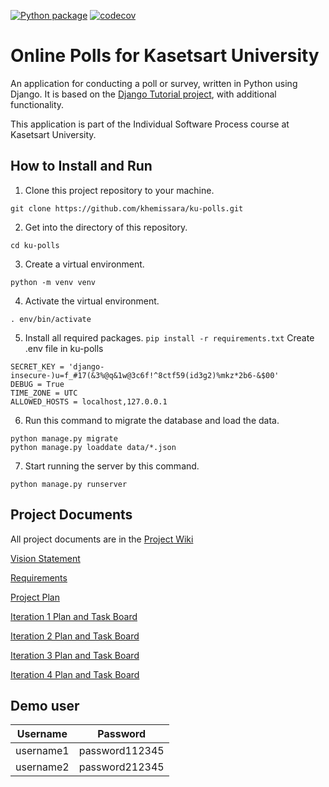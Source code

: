 [![Python package](https://github.com/khemissara/ku-polls/actions/workflows/python-package.yml/badge.svg)](https://github.com/khemissara/ku-polls/actions/workflows/python-package.yml)
[![codecov](https://codecov.io/gh/khemissara/ku-polls/branch/main/graph/badge.svg?token=DGK6O9QCZC)](https://codecov.io/gh/khemissara/ku-polls)

# Online Polls for Kasetsart University

An application for conducting a poll or survey, written in Python using Django. It is based on the [Django Tutorial project](https://docs.djangoproject.com/en/4.1/intro/tutorial01/), with additional functionality.

This application is part of the Individual Software Process course at Kasetsart University.

How to Install and Run
--
1. Clone this project repository to your machine.
```
git clone https://github.com/khemissara/ku-polls.git
```
2. Get into the directory of this repository.
```
cd ku-polls
```
3. Create a virtual environment.
```
python -m venv venv
```
4. Activate the virtual environment.
```
. env/bin/activate
```
5. Install all required packages.
```pip install -r requirements.txt```
Create .env file in ku-polls
```
SECRET_KEY = 'django-insecure-)u=f_#17(&3%@q&1w@3c6f!^8ctf59(id3g2)%mkz*2b6-&$00'
DEBUG = True
TIME_ZONE = UTC
ALLOWED_HOSTS = localhost,127.0.0.1
```
6. Run this command to migrate the database and load the data.
```
python manage.py migrate
python manage.py loaddate data/*.json
```
7. Start running the server by this command.
```
python manage.py runserver
   ```

Project Documents
--
All project documents are in the [Project Wiki](https://github.com/khemissara/ku-polls/wiki)

[Vision Statement](https://github.com/khemissara/ku-polls/wiki/Vision-Statement)

[Requirements](https://github.com/khemissara/ku-polls/wiki/Requirement)

[Project Plan](https://github.com/khemissara/ku-polls/wiki/Software-Development-Plan)

[Iteration 1 Plan and Task Board](https://github.com/users/khemissara/projects/1/views/1)

[Iteration 2 Plan and Task Board](https://github.com/users/khemissara/projects/1/views/3)

[Iteration 3 Plan and Task Board](https://github.com/users/khemissara/projects/1/views/6)

[Iteration 4 Plan and Task Board](https://github.com/users/khemissara/projects/1/views/8?layout=board&filterQuery=iteration%3A4)

Demo user
--
| Username  | Password  |
|-----------|-----------|
|   username1   | password112345 |
|   username2   | password212345 |
